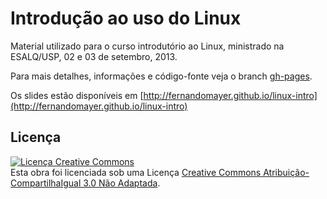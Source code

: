 # Introdução ao uso do Linux

Material utilizado para o curso introdutório ao Linux, ministrado na
ESALQ/USP, 02 e 03 de setembro, 2013.

Para mais detalhes, informações e código-fonte veja o branch
[gh-pages](https://github.com/fernandomayer/linux-intro/tree/gh-pages).

Os slides estão disponíveis em
[http://fernandomayer.github.io/linux-intro](http://fernandomayer.github.io/linux-intro)

## Licença

<a rel="license" href="http://creativecommons.org/licenses/by-sa/3.0/deed.pt_BR"><img alt="Licença Creative Commons" style="border-width:0" src="http://i.creativecommons.org/l/by-sa/3.0/88x31.png" /></a><br />Esta obra foi licenciada sob uma Licença <a rel="license" href="http://creativecommons.org/licenses/by-sa/3.0/deed.pt_BR">Creative Commons Atribuição-CompartilhaIgual 3.0 Não Adaptada</a>.
